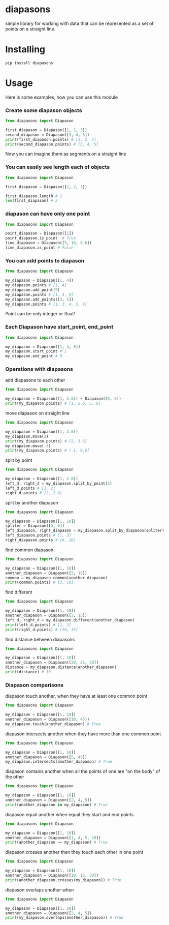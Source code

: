 # diapasons
simple library for working with data that can be represented as a set of points on a straight line.
# Installing
```commandline
pip install diapasons
```
# Usage
Here is some examples, how you can use this module
### Create some diapason objects
```python
from diapasons import Diapason

first_diapason = Diapason([1, 2, 3])
second_diapason = Diapason([3, 4, 5])
print(first_diapason.points) # [1, 2, 3]
print(second_diapason.points) # [3, 4, 5]
```
Now you can imagine them as segments on a straight line
### You can easily see length each of objects
```python
from diapasons import Diapason

first_diapason = Diapason([1, 2, 3])

first_diapason.length # 2
len(first_diapason) # 2
```
### diapason can have only one point

```python
from diapasons import Diapason

point_diapason = Diapason([1])
point_diapason.is_point  # True
line_diapason = Diapason([5, 16, 9.6])
line_diapason.is_point # False
```
### You can add points to diapason
```python
from diapasons import Diapason

my_diapason = Diapason([1, 4])
my_diapason.points # [1, 4]
my_diapason.add_point(9)
my_diapason.points # [1, 4, 9]
my_diapason.add_points([3, 5])
my_diapason.points # [1, 3, 4, 5, 9]
```
Point can be only integer or float!
### Each Diapason have start_point, end_point
```python
from diapasons import Diapason

my_diapason = Diapason([1, 4, 8])
my_diapason.start_point # 1
my_diapason.end_point # 8
```
### Operations with diapasons
add diapasons to each other
```python
from diapasons import Diapason

my_diapason = Diapason([1, 2.6]) + Diapason([5, 6])
print(my_diapason.points) # [1, 2.6, 5, 6]
```
move diapason on straight line
```python
from diapasons import Diapason

my_diapason = Diapason([1, 2.6])
my_diapason.move(2)
print(my_diapason.points) # [2, 3.6]
my_diapason.move(-3)
print(my_diapason.points) # [-1, 0.6]
```
split by point
```python
from diapasons import Diapason

my_diapason = Diapason([1, 2.6])
left_d, right_d = my_diapason.split_by_point(2)
left_d.points # [1, 2]
right_d.points # [2, 2.6]
```
split by another diapason
```python
from diapasons import Diapason

my_diapason = Diapason([1, 10])
spliter = Diapason([3, 6])
left_diapason, right_diapason = my_diapason.split_by_diapason(spliter)
left_diapason.points # [1, 3]
right_diapason.points # [6, 10]
```
find common diapason
```python
from diapasons import Diapason

my_diapason = Diapason([1, 10])
another_diapason = Diapason([3, 15])
common = my_diapason.common(another_diapason)
print(common.points) # [3, 10]
```
find different
```python
from diapasons import Diapason

my_diapason = Diapason([1, 10])
another_diapason = Diapason([3, 15])
left_d, right_d = my_diapason.different(another_diapason)
print(left_d.points) # [1, 3]
print(right_d.points) # [10, 15]
```
find distance between diapasons
```python
from diapasons import Diapason

my_diapason = Diapason([1, 10])
another_diapason = Diapason([20, 25, 30])
distance = my_diapason.distance(another_diapason)
print(distance) # 10
```
### Diapason comparisons
diapason touch another, when they have at least one common point
```python
from diapasons import Diapason

my_diapason = Diapason([1, 10])
another_diapason = Diapason([10, 45])
my_diapason.touch(another_diapason) # True
```
diapason intersects another when they have more than one common point
```python
from diapasons import Diapason

my_diapason = Diapason([1, 10])
another_diapason = Diapason([5, 45])
my_diapason.intersects(another_diapason) # True
```
diapason contains another when all the points of one are "on the body" of the other
```python
from diapasons import Diapason

my_diapason = Diapason([1, 10])
another_diapason = Diapason([2, 4, 5])
print(another_diapason in my_diapason) # True
```
diapason equal another when equal they start and end points
```python
from diapasons import Diapason

my_diapason = Diapason([1, 10])
another_diapason = Diapason([1, 4, 5, 10])
print(another_diapason == my_diapason) # True
```
diapason crosses another then they touch each other in one point
```python
from diapasons import Diapason

my_diapason = Diapason([1, 10])
another_diapason = Diapason([10, 15, 30])
print(another_diapason.crosses(my_diapason)) # True
```
diapason overlaps another when
```python
from diapasons import Diapason

my_diapason = Diapason([1, 10])
another_diapason = Diapason([2, 4, 5])
print(my_diapason.overlaps(another_diapason)) # True
```
